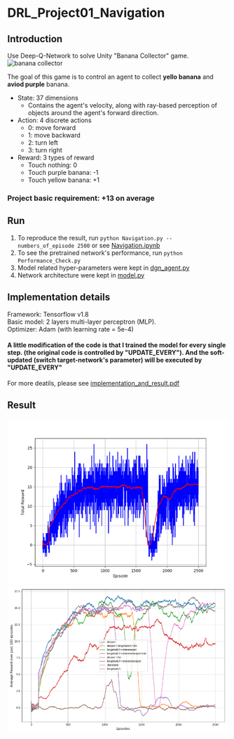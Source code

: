 # DRL_Project01_Navigation
## Introduction
Use Deep-Q-Network to solve Unity "Banana Collector" game.
![banana collector](https://s3.amazonaws.com/video.udacity-data.com/topher/2018/June/5b1ab4b0_banana/banana.gif)

The goal of this game is to control an agent to collect **yello banana** and **aviod purple** banana.

* State: 37 dimensions
  * Contains the agent's velocity, along with ray-based perception of objects around the agent's forward direction.
* Action: 4 discrete actions
  * 0: move forward
  * 1: move backward
  * 2: turn left
  * 3: turn right
* Reward: 3 types of reward
  * Touch nothing: 0
  * Touch purple banana: -1
  * Touch yellow banana: +1
### Project basic requirement: +13 on average

## Run
1. To reproduce the result, run `python Navigation.py --numbers_of_episode 2500` or see [Navigation.ipynb](./Navigation.ipynb)
2. To see the pretrained network's performance, run `python Performance_Check.py`
3. Model related hyper-parameters were kept in [dgn_agent.py](./dqn_agent.py)
4. Network architecture were kept in [model.py](./model.py)

## Implementation details
Framework: Tensorflow v1.8  <br>
Basic model: 2 layers multi-layer perceptron (MLP). <br>
Optimizer: Adam (with learning rate = 5e-4) <br>
#### A little modification of the code is that I trained the model for every single step. (the original code is controlled by "UPDATE_EVERY"). And the soft-updated (switch target-network's parameter) will be executed by "UPDATE_EVERY"
For more deatils, please see [implementation_and_result.pdf](./implementation_and_result.pdf)

## Result
![result_mean_cumulative_reward](./img/mean_collected_reward.png)
![result_moving_average_of_all_conditions](./img/plot_avg.png)
